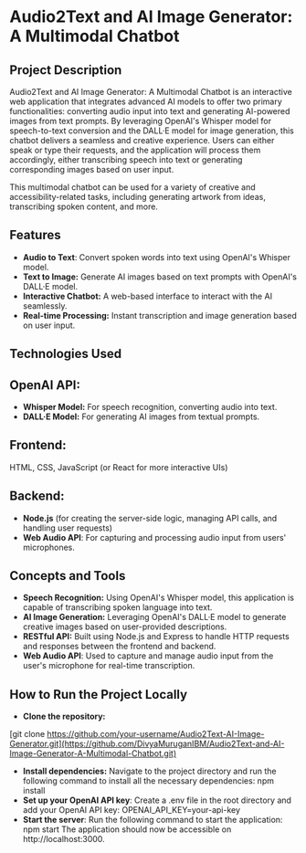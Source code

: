 # Audio2Text and AI Image Generator: A Multimodal Chatbot


## **Project Description**


Audio2Text and AI Image Generator: A Multimodal Chatbot is an interactive web application that integrates advanced AI models to offer two primary functionalities: converting audio input into text and generating AI-powered images from text prompts. By leveraging OpenAI's Whisper model for speech-to-text conversion and the DALL·E model for image generation, this chatbot delivers a seamless and creative experience. Users can either speak or type their requests, and the application will process them accordingly, either transcribing speech into text or generating corresponding images based on user input.

This multimodal chatbot can be used for a variety of creative and accessibility-related tasks, including generating artwork from ideas, transcribing spoken content, and more.

## **Features**


- **Audio to Text**: Convert spoken words into text using OpenAI's Whisper model.
- **Text to Image:** Generate AI images based on text prompts with OpenAI's DALL·E model.
- **Interactive Chatbot:** A web-based interface to interact with the AI seamlessly.
- **Real-time Processing:** Instant transcription and image generation based on user input.



## **Technologies Used**

## **OpenAI API:**
- **Whisper Model:** For speech recognition, converting audio into text.
- **DALL·E Model:** For generating AI images from textual prompts.
## **Frontend:**
HTML, CSS, JavaScript (or React for more interactive UIs)
## **Backend:**
- **Node.js** (for creating the server-side logic, managing API calls, and handling user requests)
- **Web Audio API**: For capturing and processing audio input from users' microphones.


## **Concepts and Tools**


- **Speech Recognition:** Using OpenAI's Whisper model, this application is capable of transcribing spoken language into text.
- **AI Image Generation:** Leveraging OpenAI's DALL·E model to generate creative images based on user-provided descriptions.
- **RESTful API:** Built using Node.js and Express to handle HTTP requests and responses between the frontend and backend.
- **Web Audio API**: Used to capture and manage audio input from the user's microphone for real-time transcription.
  
## **How to Run the Project Locally**

- **Clone the repository:**

[git clone https://github.com/your-username/Audio2Text-AI-Image-Generator.git](https://github.com/DivyaMuruganIBM/Audio2Text-and-AI-Image-Generator-A-Multimodal-Chatbot.git)
- **Install dependencies:**
Navigate to the project directory and run the following command to install all the necessary dependencies:
npm install
- **Set up your OpenAI API key**:
Create a .env file in the root directory and add your OpenAI API key:
OPENAI_API_KEY=your-api-key
- **Start the server**:
Run the following command to start the application:
npm start
The application should now be accessible on http://localhost:3000. 
